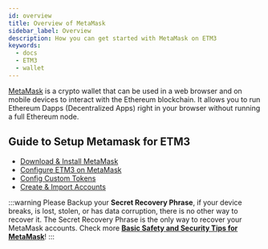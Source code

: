 ```yaml
---
id: overview
title: Overview of MetaMask
sidebar_label: Overview
description: How you can get started with MetaMask on ETM3
keywords:
  - docs
  - ETM3
  - wallet
---
```


[MetaMask](https://metamask.io/) is a crypto wallet that can be used in a web browser and on mobile devices to interact with the Ethereum blockchain. It allows you to run Ethereum Dapps (Decentralized Apps) right in your browser without running a full Ethereum node.

## Guide to Setup Metamask for ETM3

* [Download & Install MetaMask](/develop/metamask/tutorial-metamask.md)
* [Configure ETM3 on MetaMask](/develop/metamask/config-etm3-on-metamask.md)
* [Config Custom Tokens](/develop/metamask/custom-tokens.md)
* [Create & Import Accounts](/develop/metamask/multiple-accounts.md)

:::warning
 Please Backup your **Secret Recovery Phrase**, if your device breaks, is lost, stolen, or has data corruption, there is no other way to recover it. The Secret Recovery Phrase is the only way to recover your MetaMask accounts. Check more <ins>**[Basic Safety and Security Tips for MetaMask](https://metamask.zendesk.com/hc/en-us/articles/360015489591-Basic-Safety-and-Security-Tips-for-MetaMask)**</ins>!
:::

